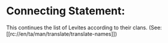 # Connecting Statement:

This continues the list of Levites according to their clans. (See: [[rc://en/ta/man/translate/translate-names]])